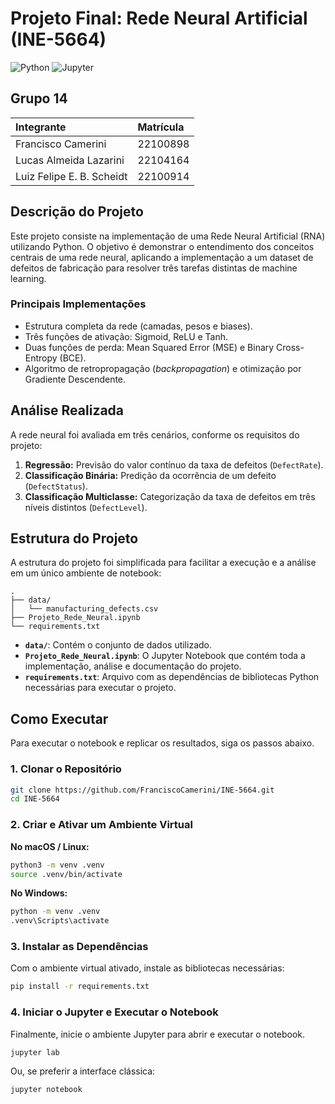 # Projeto Final: Rede Neural Artificial (INE-5664)

![Python](https://img.shields.io/badge/Python-3.10%2B-blue)
![Jupyter](https://img.shields.io/badge/Jupyter-Notebook-orange)

## Grupo 14

| Integrante | Matrícula |
| :--- | :--- |
| Francisco Camerini | 22100898 |
| Lucas Almeida Lazarini | 22104164 |
| Luiz Felipe E. B. Scheidt | 22100914 |

## Descrição do Projeto

Este projeto consiste na implementação de uma Rede Neural Artificial (RNA) utilizando Python. O objetivo é demonstrar o entendimento dos conceitos centrais de uma rede neural, aplicando a implementação a um dataset de defeitos de fabricação para resolver três tarefas distintas de machine learning.

### Principais Implementações

- Estrutura completa da rede (camadas, pesos e biases).
- Três funções de ativação: Sigmoid, ReLU e Tanh.
- Duas funções de perda: Mean Squared Error (MSE) e Binary Cross-Entropy (BCE).
- Algoritmo de retropropagação (*backpropagation*) e otimização por Gradiente Descendente.

## Análise Realizada

A rede neural foi avaliada em três cenários, conforme os requisitos do projeto:

1.  **Regressão:** Previsão do valor contínuo da taxa de defeitos (`DefectRate`).
2.  **Classificação Binária:** Predição da ocorrência de um defeito (`DefectStatus`).
3.  **Classificação Multiclasse:** Categorização da taxa de defeitos em três níveis distintos (`DefectLevel`).

## Estrutura do Projeto

A estrutura do projeto foi simplificada para facilitar a execução e a análise em um único ambiente de notebook:

```
.
├── data/
│   └── manufacturing_defects.csv
├── Projeto_Rede_Neural.ipynb
└── requirements.txt
```

- **`data/`**: Contém o conjunto de dados utilizado.
- **`Projeto_Rede_Neural.ipynb`**: O Jupyter Notebook que contém toda a implementação, análise e documentação do projeto.
- **`requirements.txt`**: Arquivo com as dependências de bibliotecas Python necessárias para executar o projeto.

## Como Executar

Para executar o notebook e replicar os resultados, siga os passos abaixo.

### 1. Clonar o Repositório

```bash
git clone https://github.com/FranciscoCamerini/INE-5664.git
cd INE-5664
```

### 2. Criar e Ativar um Ambiente Virtual

**No macOS / Linux:**

```bash
python3 -m venv .venv
source .venv/bin/activate
```

**No Windows:**

```bash
python -m venv .venv
.venv\Scripts\activate
```

### 3. Instalar as Dependências

Com o ambiente virtual ativado, instale as bibliotecas necessárias:

```bash
pip install -r requirements.txt
```

### 4. Iniciar o Jupyter e Executar o Notebook

Finalmente, inicie o ambiente Jupyter para abrir e executar o notebook.

```bash
jupyter lab
```

Ou, se preferir a interface clássica:

```bash
jupyter notebook
```